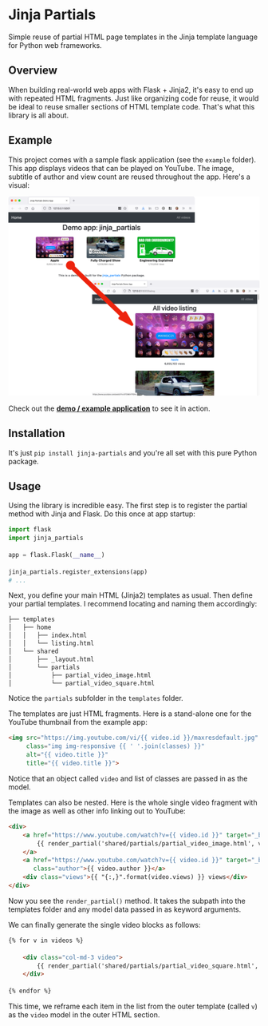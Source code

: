 # Jinja Partials

Simple reuse of partial HTML page templates in the Jinja template language for Python web frameworks.

## Overview

When building real-world web apps with Flask + Jinja2, it's easy to end up with repeated HTML fragments.
Just like organizing code for reuse, it would be ideal to reuse smaller sections of HTML template code.
That's what this library is all about.

## Example

This project comes with a sample flask application (see the `example` folder). This app displays videos
that can be played on YouTube. The image, subtitle of author and view count are reused throughout the
app. Here's a visual:

![](./readme_resources/reused-html-visual.png)

Check out the [**demo / example application**](tree/main/example) to see it in action. 

## Installation

It's just `pip install jinja-partials` and you're all set with this pure Python package.

## Usage

Using the library is incredible easy. The first step is to register the partial method with Jinja and Flask.
Do this once at app startup:

```python
import flask
import jinja_partials

app = flask.Flask(__name__)

jinja_partials.register_extensions(app)
# ...
```

Next, you define your main HTML (Jinja2) templates as usual. Then 
define your partial templates. I recommend locating and naming them accordingly:

```
├── templates
│   ├── home
│   │   ├── index.html
│   │   └── listing.html
│   └── shared
│       ├── _layout.html
│       └── partials
│           ├── partial_video_image.html
│           └── partial_video_square.html
```

Notice the `partials` subfolder in the `templates` folder.

The templates are just HTML fragments. Here is a stand-alone one for the YouTube thumbnail from
the example app:

```html
<img src="https://img.youtube.com/vi/{{ video.id }}/maxresdefault.jpg"
     class="img img-responsive {{ ' '.join(classes) }}"
     alt="{{ video.title }}"
     title="{{ video.title }}">
```

Notice that an object called `video` and list of classes are passed in as the model.

Templates can also be nested. Here is the whole single video fragment with the image as well as other info
linking out to YouTube:

```html
<div>
    <a href="https://www.youtube.com/watch?v={{ video.id }}" target="_blank">
        {{ render_partial('shared/partials/partial_video_image.html', video=video) }}
    </a>
    <a href="https://www.youtube.com/watch?v={{ video.id }}" target="_blank"
       class="author">{{ video.author }}</a>
    <div class="views">{{ "{:,}".format(video.views) }} views</div>
</div>
```

Now you see the `render_partial()` method. It takes the subpath into the templates folder and
any model data passed in as keyword arguments.

We can finally generate the single video blocks as follows:

```html
{% for v in videos %}

    <div class="col-md-3 video">
        {{ render_partial('shared/partials/partial_video_square.html', video=v) }}
    </div>

{% endfor %}
```

This time, we reframe each item in the list from the outer template (called `v`) as the `video` model
in the outer HTML section.
